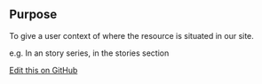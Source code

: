 ## Purpose

To give a user context of where the resource is situated in our site.

e.g. In an story series, in the stories section

[Edit this on GitHub](https://github.com/wellcometrust/wellcomecollection.org/blob/master/common/views/components/Breadcrumb/README.md)
